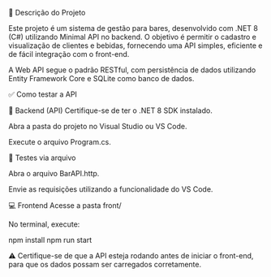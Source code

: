 📌 Descrição do Projeto

Este projeto é um sistema de gestão para bares, desenvolvido com .NET 8 (C#) utilizando Minimal API no backend. O objetivo é permitir o cadastro e visualização de clientes e bebidas, fornecendo uma API simples, eficiente e de fácil integração com o front-end.

A Web API segue o padrão RESTful, com persistência de dados utilizando Entity Framework Core e SQLite como banco de dados.


✅ Como testar a API

🔧 Backend (API)
Certifique-se de ter o .NET 8 SDK instalado.

Abra a pasta do projeto no Visual Studio ou VS Code.

Execute o arquivo Program.cs.

🧪 Testes via arquivo

Abra o arquivo BarAPI.http.

Envie as requisições utilizando a funcionalidade do VS Code.

💻 Frontend
Acesse a pasta front/

No terminal, execute:

npm install
npm run start

⚠️ Certifique-se de que a API esteja rodando antes de iniciar o front-end, para que os dados possam ser carregados corretamente.